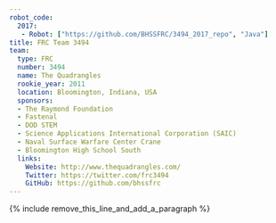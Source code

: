 ```yaml
---
robot_code:
  2017:
   - Robot: ["https://github.com/BHSSFRC/3494_2017_repo", "Java"]
title: FRC Team 3494
team:
  type: FRC
  number: 3494
  name: The Quadrangles
  rookie_year: 2011
  location: Bloomington, Indiana, USA
  sponsors:
  - The Raymond Foundation
  - Fastenal
  - DOD STEM
  - Science Applications International Corporation (SAIC)
  - Naval Surface Warfare Center Crane
  - Bloomington High School South
  links:
    Website: http://www.thequadrangles.com/
    Twitter: https://twitter.com/frc3494
    GitHub: https://github.com/bhssfrc
---
```


{% include remove_this_line_and_add_a_paragraph %}
